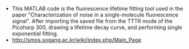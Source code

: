 - This MATLAB code is the fluorescence lifetime fitting tool used in the paper "Characterization of noise in a single-molecule fluorescence signal". After importing the saved file from the TTTR mode of the Picoharp 300, drawing a lifetime decay curve, and performing single exponential fitting.
- http://smos.sogang.ac.kr/wiki/index.php/Main_Page

